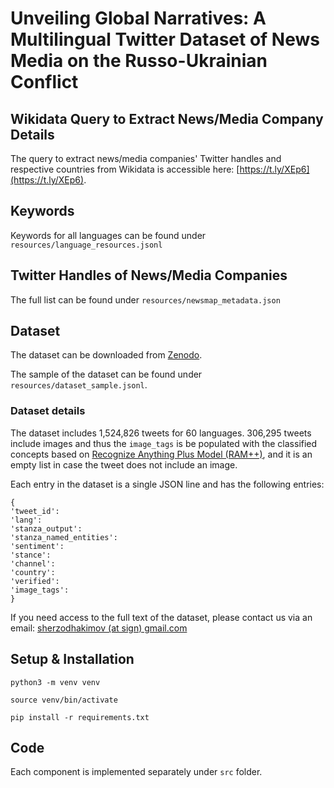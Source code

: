 # Unveiling Global Narratives: A Multilingual Twitter Dataset of News Media on the Russo-Ukrainian Conflict


## Wikidata Query to Extract News/Media Company Details

The query to extract news/media companies' Twitter handles and respective countries from Wikidata is accessible here: [https://t.ly/XEp6](https://t.ly/XEp6).

## Keywords

Keywords for all languages can be found under `resources/language_resources.jsonl`


## Twitter Handles of News/Media Companies

The full list can be found under `resources/newsmap_metadata.json`



## Dataset

The dataset can be downloaded from [Zenodo](https://zenodo.org/records/10563101).

The sample of the dataset can be found under  `resources/dataset_sample.jsonl`.


### Dataset details
The dataset includes 1,524,826 tweets for 60 languages. 306,295 tweets include images and thus the `image_tags` is be populated with the classified concepts based on [Recognize Anything Plus Model (RAM++)](https://github.com/xinyu1205/recognize-anything/), and it is an empty list in case the tweet does not include an image.

Each entry in the dataset is a single JSON line and has the following entries:

```
{
'tweet_id': 
'lang':
'stanza_output':
'stanza_named_entities':
'sentiment':
'stance':
'channel':
'country': 
'verified':
'image_tags':
}
```

If you need access to the full text of the dataset, please contact us via an email: [sherzodhakimov (at sign) gmail.com](mailto:sherzodhakimov@gmail.com)


## Setup & Installation

```
python3 -m venv venv

source venv/bin/activate

pip install -r requirements.txt
```

## Code

Each component is implemented separately under ``src`` folder.


